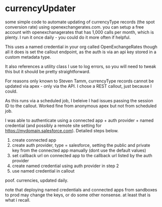 # currencyUpdater
some simple code to automate updating of currencyType records (the spot conversion rate) using openexchangerates.com.  you can setup a free account with openexchanagerates that has 1,000 calls per month, which is plenty.  I run it once daily - you could do it more often if helpful.

This uses a named credential in your org called OpenExchangeRates though all it does is set the callout endpoint, as the auth is via an api key stored in a custom metadata type.

It also references a utility class I use to log errors, so you will need to tweak this but it should be pretty straightforward.

For reasons only known to Steven Tamm, currencyType records cannot be updated via apex - only via the API.  I chose a REST callout, just because I could.

As this runs via a scheduled job, I beleive I had issues passing the session ID to the callout.  Worked fine from anonymous apex but not from scheduled job.

I was able to authenticate using a connected app + auth provider + named credential (and possibly a remote site setting for https://mydomain.salesforce.com).  Detailed steps below.

1. create connected app
2. create auth provider, type = salesforce, setting the public and private key from the connected app manually (dont use the default values)
3. set callback url on connected app to the callback url listed by the auth provider
4. create named credential using auth provider in step 2
5. use named credential in callout

poof.  currencies, updated daily.  

note that deploying named credentials and connected apps from sandboxes to prod may change the keys, or do some other nonsense.  at least that is what i recall.

